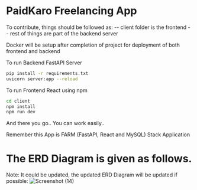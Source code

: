 # PaidKaro Freelancing App
To contribute, things should be followed as:
-- client folder is the frontend
-- rest of things are part of the backend server

Docker will be setup after completion of project for deployment of both frontend and backend

To run Backend FastAPI Server
```bash
pip install -r requirements.txt
uvicorn server:app --reload
```

To run Frontend React using npm
```bash
cd client
npm install
npm run dev
```
And there you go.. You can work easily..

Remember this App is FARM (FastAPI, React and MySQL) Stack Application


# The ERD Diagram is given as follows.
Note: It could be updated, the updated ERD Diagram will be updated if possible:
![Screenshot (14)](https://github.com/user-attachments/assets/307e22bf-8628-4b26-a2f8-98a14d208583)


